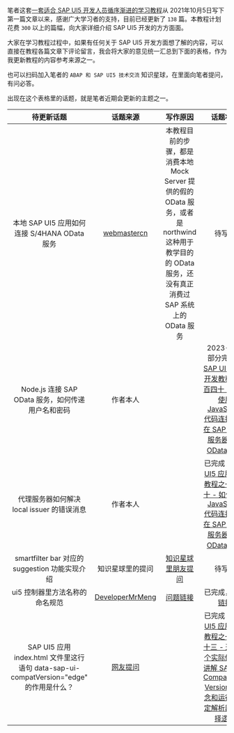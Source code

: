 笔者这套[一套适合 SAP UI5 开发人员循序渐进的学习教程](https://jerry.blog.csdn.net/category_11395500_4.html)从 2021年10月5日写下第一篇文章以来，感谢广大学习者的支持，目前已经更新了 `138` 篇。本教程计划花费 `300` 以上的篇幅，向大家详细介绍 SAP UI5 开发的方方面面。

大家在学习教程过程中，如果有任何关于 SAP UI5 开发方面想了解的内容，可以直接在教程各篇文章下评论留言，我会将大家的意见统一汇总到下面的表格，作为我更新教程的内容参考来源之一。

也可以扫码加入笔者的 `ABAP 和 SAP UI5 技术交流` 知识星球，在里面向笔者提问，有问必答。


出现在这个表格里的话题，就是笔者近期会更新的主题之一。

待更新话题 | 话题来源 | 写作原因 | 话题状态 
:-: | :-: | :-: | :-: 
本地 SAP UI5 应用如何连接 S/4HANA OData 服务 |  [webmastercn](https://blog.csdn.net/webmastercn)|本教程目前的步骤，都是消费本地 Mock Server 提供的假的 OData 服务，或者是 northwind 这种用于教学目的的 OData 服务，还没有真正消费过 SAP 系统上的 OData 服务  | 待写作 |  
 Node.js 连接 SAP OData 服务，如何传递用户名和密码| 作者本人|  |  2023-8-5 部分完成：[SAP UI5 应用开发教程之一百四十 - 如何使用 JavaScript 代码连接部署在 SAP ABAP 服务器上的 OData 服务](https://jerry.blog.csdn.net/article/details/127321673)|
代理服务器如何解决 local issuer 的错误消息|作者本人 |  |已完成：[SAP UI5 应用开发教程之一百四十 - 如何使用 JavaScript 代码连接部署在 SAP ABAP 服务器上的 OData 服务](https://jerry.blog.csdn.net/article/details/127321673) | 
smartfilter bar 对应的 suggestion 功能实现介绍|知识星球里的提问|[知识星球里朋友提问](https://t.zsxq.com/08qflniJY)|待写作
ui5 控制器里方法名称的命名规范|[DeveloperMrMeng](https://blog.csdn.net/i042416/article/details/122784284#comments_24197943)|[问题链接](https://blog.csdn.net/i042416/article/details/122784284#comments_24197943)|已完成，解答[链接](https://jerry.blog.csdn.net/article/details/127965101)
SAP UI5 应用 index.html 文件里这行语句 data-sap-ui-compatVersion="edge" 的作用是什么？|[网友提问](https://blog.csdn.net/i042416/article/details/120693394#comments_25168333)||已完成：[SAP UI5 应用开发教程之一百六十三 - 通过一个实际例子，讲解 SAP UI5 Compatibility Version 的概念和运行时绑定解析器的选择逻辑](https://jerry.blog.csdn.net/article/details/129225304)